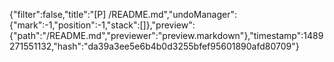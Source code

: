 {"filter":false,"title":"[P] /README.md","undoManager":{"mark":-1,"position":-1,"stack":[]},"preview":{"path":"/README.md","previewer":"preview.markdown"},"timestamp":1489271551132,"hash":"da39a3ee5e6b4b0d3255bfef95601890afd80709"}